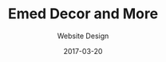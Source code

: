 ---
title: Emed Decor and More
subtitle: Website Design
layout: default
modal-id: 18
date: 2017-03-20
img: emed-site.png
thumbnail: emed-site-thumbnail.png
alt: Emed Decor and More
project-date: 2017
client: Emed
client-url: https://www.emeddecorandmore.com/
category: Website Design
description: Ecommerce solution.

---